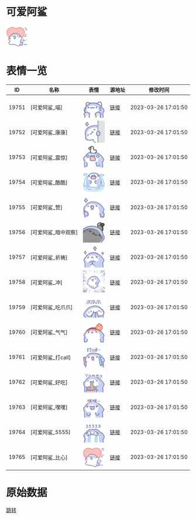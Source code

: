 # 可爱阿鲨

<img src="./cover.png" height="60" alt="cover" />

# 表情一览

|ID|名称|表情|源地址|修改时间|
|----|----|----|----|----|
|19751|[可爱阿鲨_喵]|<img src="./pic/019751_%5B可爱阿鲨_喵%5D.png" height="60" alt="喵"/>|[链接](https://i0.hdslb.com/bfs/garb/f28211e0e28e7f68e5dc140ad638968d0d0f09f0.png)|2023-03-26 17:01:50|
|19752|[可爱阿鲨_康康]|<img src="./pic/019752_%5B可爱阿鲨_康康%5D.png" height="60" alt="康康"/>|[链接](https://i0.hdslb.com/bfs/garb/99fac14510795be4aba0203f8f6ab29fa2bcc175.png)|2023-03-26 17:01:50|
|19753|[可爱阿鲨_震惊]|<img src="./pic/019753_%5B可爱阿鲨_震惊%5D.png" height="60" alt="震惊"/>|[链接](https://i0.hdslb.com/bfs/garb/3bbdfb356cb8bd557f4525dde3e3f7f9e3e53cfb.png)|2023-03-26 17:01:50|
|19754|[可爱阿鲨_酷酷]|<img src="./pic/019754_%5B可爱阿鲨_酷酷%5D.png" height="60" alt="酷酷"/>|[链接](https://i0.hdslb.com/bfs/garb/7cff5f91ea0923fffaa5fcae4efe911758575a74.png)|2023-03-26 17:01:50|
|19755|[可爱阿鲨_赞]|<img src="./pic/019755_%5B可爱阿鲨_赞%5D.png" height="60" alt="赞"/>|[链接](https://i0.hdslb.com/bfs/garb/458cd681ff5e7dead0f12da016867c8fe62e1fdb.png)|2023-03-26 17:01:50|
|19756|[可爱阿鲨_暗中观察]|<img src="./pic/019756_%5B可爱阿鲨_暗中观察%5D.png" height="60" alt="暗中观察"/>|[链接](https://i0.hdslb.com/bfs/garb/c8134418f3b011be2ced5355fed7a9b8873afc40.png)|2023-03-26 17:01:50|
|19757|[可爱阿鲨_祈祷]|<img src="./pic/019757_%5B可爱阿鲨_祈祷%5D.png" height="60" alt="祈祷"/>|[链接](https://i0.hdslb.com/bfs/garb/dec73c2c5648aa0fbdc3e84b8268279e995bfef9.png)|2023-03-26 17:01:50|
|19758|[可爱阿鲨_冲]|<img src="./pic/019758_%5B可爱阿鲨_冲%5D.png" height="60" alt="冲"/>|[链接](https://i0.hdslb.com/bfs/garb/bd78b829c22a39d65e0a5238014b4b39edf9faa5.png)|2023-03-26 17:01:50|
|19759|[可爱阿鲨_吃爪爪]|<img src="./pic/019759_%5B可爱阿鲨_吃爪爪%5D.png" height="60" alt="吃爪爪"/>|[链接](https://i0.hdslb.com/bfs/garb/bcc70781b34428952d64193c28d300e96ae9c8ac.png)|2023-03-26 17:01:50|
|19760|[可爱阿鲨_气气]|<img src="./pic/019760_%5B可爱阿鲨_气气%5D.png" height="60" alt="气气"/>|[链接](https://i0.hdslb.com/bfs/garb/a0bec230ebec56c0cc169887566e1ed3fbfa0d1d.png)|2023-03-26 17:01:50|
|19761|[可爱阿鲨_打call]|<img src="./pic/019761_%5B可爱阿鲨_打call%5D.png" height="60" alt="打call"/>|[链接](https://i0.hdslb.com/bfs/garb/4e24936998059c0493a09480b16df67c3fc68f52.png)|2023-03-26 17:01:50|
|19762|[可爱阿鲨_好吃]|<img src="./pic/019762_%5B可爱阿鲨_好吃%5D.png" height="60" alt="好吃"/>|[链接](https://i0.hdslb.com/bfs/garb/daa42451e07d0fc66508461f1554a8e36533f003.png)|2023-03-26 17:01:50|
|19763|[可爱阿鲨_嘿嘿]|<img src="./pic/019763_%5B可爱阿鲨_嘿嘿%5D.png" height="60" alt="嘿嘿"/>|[链接](https://i0.hdslb.com/bfs/garb/7f1ac9f37a445438e19b2361f2c741b708586ddf.png)|2023-03-26 17:01:50|
|19764|[可爱阿鲨_5555]|<img src="./pic/019764_%5B可爱阿鲨_5555%5D.png" height="60" alt="5555"/>|[链接](https://i0.hdslb.com/bfs/garb/2fd57a4c5fccd01926a9b8c7b3fb32d18a07593d.png)|2023-03-26 17:01:50|
|19765|[可爱阿鲨_比心]|<img src="./pic/019765_%5B可爱阿鲨_比心%5D.png" height="60" alt="比心"/>|[链接](https://i0.hdslb.com/bfs/garb/3ea579c6dd05e36134c3810a2df9c8079ac0401b.png)|2023-03-26 17:01:50|

# 原始数据

[跳转](./raw.json)

